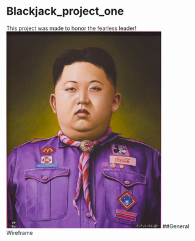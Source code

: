 # Blackjack_project_one
This project was made to honor the fearless leader!
![](./fearless_leader.png)
##General Wireframe
